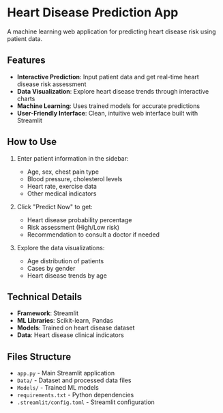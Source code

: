 # Heart Disease Prediction App

A machine learning web application for predicting heart disease risk using patient data.

## Features

- **Interactive Prediction**: Input patient data and get real-time heart disease risk assessment
- **Data Visualization**: Explore heart disease trends through interactive charts
- **Machine Learning**: Uses trained models for accurate predictions
- **User-Friendly Interface**: Clean, intuitive web interface built with Streamlit

## How to Use

1. Enter patient information in the sidebar:
   - Age, sex, chest pain type
   - Blood pressure, cholesterol levels
   - Heart rate, exercise data
   - Other medical indicators

2. Click "Predict Now" to get:
   - Heart disease probability percentage
   - Risk assessment (High/Low risk)
   - Recommendation to consult a doctor if needed

3. Explore the data visualizations:
   - Age distribution of patients
   - Cases by gender
   - Heart disease trends by age

## Technical Details

- **Framework**: Streamlit
- **ML Libraries**: Scikit-learn, Pandas
- **Models**: Trained on heart disease dataset
- **Data**: Heart disease clinical indicators
  
## Files Structure

- `app.py` - Main Streamlit application
- `Data/` - Dataset and processed data files
- `Models/` - Trained ML models
- `requirements.txt` - Python dependencies
- `.streamlit/config.toml` - Streamlit configuration
